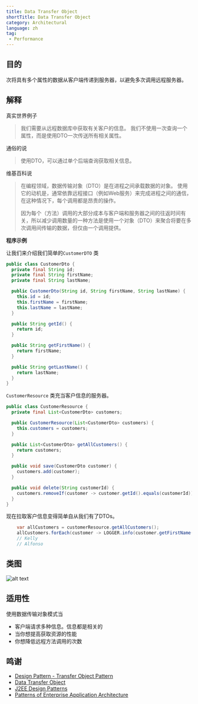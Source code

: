 ```yaml
---
title: Data Transfer Object
shortTitle: Data Transfer Object
category: Architectural
language: zh
tag:
 - Performance
---
```


## 目的

次将具有多个属性的数据从客户端传递到服务器，以避免多次调用远程服务器。

## 解释

真实世界例子

> 我们需要从远程数据库中获取有关客户的信息。 我们不使用一次查询一个属性，而是使用DTO一次传送所有相关属性。

通俗的说

> 使用DTO，可以通过单个后端查询获取相关信息。

维基百科说

> 在编程领域，数据传输对象（DTO）是在进程之间承载数据的对象。 使用它的动机是，通常依靠远程接口（例如Web服务）来完成进程之间的通信，在这种情况下，每个调用都是昂贵的操作。
> 
> 因为每个（方法）调用的大部分成本与客户端和服务器之间的往返时间有关，所以减少调用数量的一种方法是使用一个对象（DTO）来聚合将要在多次调用间传输的数据，但仅由一个调用提供。

**程序示例**

让我们来介绍我们简单的`CustomerDTO` 类

```java
public class CustomerDto {
  private final String id;
  private final String firstName;
  private final String lastName;

  public CustomerDto(String id, String firstName, String lastName) {
    this.id = id;
    this.firstName = firstName;
    this.lastName = lastName;
  }

  public String getId() {
    return id;
  }

  public String getFirstName() {
    return firstName;
  }

  public String getLastName() {
    return lastName;
  }
}
```

`CustomerResource` 类充当客户信息的服务器。

```java
public class CustomerResource {
  private final List<CustomerDto> customers;

  public CustomerResource(List<CustomerDto> customers) {
    this.customers = customers;
  }

  public List<CustomerDto> getAllCustomers() {
    return customers;
  }

  public void save(CustomerDto customer) {
    customers.add(customer);
  }

  public void delete(String customerId) {
    customers.removeIf(customer -> customer.getId().equals(customerId));
  }
}
```

现在拉取客户信息变得简单自从我们有了DTOs。

```java
    var allCustomers = customerResource.getAllCustomers();
    allCustomers.forEach(customer -> LOGGER.info(customer.getFirstName()));
    // Kelly
    // Alfonso
```

## 类图

![alt text](./etc/data-transfer-object.urm.png "data-transfer-object")

## 适用性

使用数据传输对象模式当

* 客户端请求多种信息。信息都是相关的
* 当你想提高获取资源的性能
* 你想降低远程方法调用的次数

## 鸣谢

* [Design Pattern - Transfer Object Pattern](https://www.tutorialspoint.com/design_pattern/transfer_object_pattern.htm)
* [Data Transfer Object](https://msdn.microsoft.com/en-us/library/ff649585.aspx)
* [J2EE Design Patterns](https://www.amazon.com/gp/product/0596004273/ref=as_li_tl?ie=UTF8&camp=1789&creative=9325&creativeASIN=0596004273&linkCode=as2&tag=javadesignpat-20&linkId=f27d2644fbe5026ea448791a8ad09c94)
* [Patterns of Enterprise Application Architecture](https://www.amazon.com/gp/product/0321127420/ref=as_li_tl?ie=UTF8&camp=1789&creative=9325&creativeASIN=0321127420&linkCode=as2&tag=javadesignpat-20&linkId=014237a67c9d46f384b35e10151956bd)
